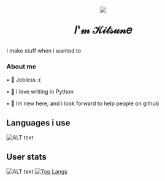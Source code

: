 <h1 align="center">
           <img src="https://i.ibb.co/Y7pJtPf/123.png" />
  
  𝐼'𝓂 𝒦𝒾𝓉𝓈𝓊𝓃𝑒
</h1>
<p>I make stuff when i wanted to</p>

<h3>About me</h3>
<p>• 💼 Jobless :(</p>
<p>• 💙 I love writing in Python</p>
<p>• 🎉 Im new here, and i look forward to help people on github</p>

<h2>Languages i use</h2>

![ALT text](https://i.ibb.co/pzW0qNs/code2.png)

<h2>User stats</h2>

![ALT text](https://github-readme-stats.vercel.app/api?username=creamy-latte&show_icons=true&theme=gruvbox) [![Top Langs](https://github-readme-stats.vercel.app/api/top-langs/?username=creamy-latte&theme=gruvbox)](https://github.com/anuraghazra/github-readme-stats)

